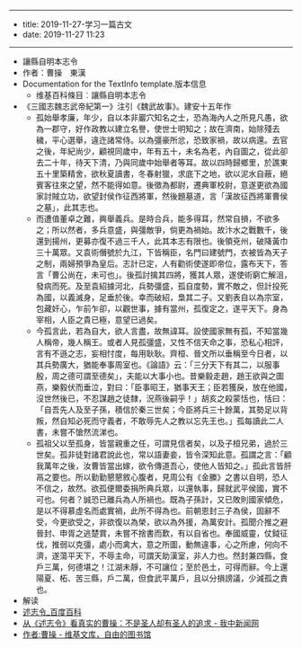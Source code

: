 - --
- title: 2019-11-27-学习一篇古文
- date: 2019-11-27 11:23
- --
- 讓縣自明本志令
- 作者：曹操　東漢		
- Documentation for the TextInfo template.版本信息
    - 维基百科條目︰讓縣自明本志令
- 《三國志魏志武帝紀第一》注引《魏武故事》。建安十五年作
    - 孤始舉孝廉，年少，自以本非巖穴知名之士，恐為海內人之所見凡愚，欲為一郡守，好作政教以建立名譽，使世士明知之；故在濟南，始除殘去穢，平心選舉，違迕諸常侍。以為彊豪所忿，恐致家禍，故以病還。去官之後，年紀尚少，顧視同歲中，年有五十，未名為老，內自圖之，從此卻去二十年，待天下清，乃與同歲中始舉者等耳。故以四時歸鄉里，於譙東五十里築精舍，欲秋夏讀書，冬春射獵，求底下之地，欲以泥水自蔽，絕賓客往來之望，然不能得如意。後徵為都尉，遷典軍校尉，意遂更欲為國家討賊立功，欲望封侯作征西將軍，然後題墓道，言「漢故征西將軍曹侯之墓」，此其志也。
    - 而遭值董卓之難，興舉義兵。是時合兵，能多得耳，然常自損，不欲多之；所以然者，多兵意盛，與彊敵爭，倘更為禍始。故汴水之戰數千，後還到揚州，更募亦復不過三千人，此其本志有限也。後領兗州，破降黃巾三十萬眾。又袁術僭號於九江，下皆稱臣，名門曰建號門，衣被皆為天子之制，兩婦預爭為皇后。志計已定，人有勸術使遂即帝位，露布天下，答言「曹公尚在，未可也」。後孤討擒其四將，獲其人眾，遂使術窮亡解沮，發病而死。及至袁紹據河北，兵勢彊盛，孤自度勢，實不敵之，但計投死為國，以義滅身，足垂於後。幸而破紹，梟其二子。又劉表自以為宗室，包藏奸心，乍前乍卻，以觀世事，據有當州，孤復定之，遂平天下。身為宰相，人臣之貴已極，意望已過矣。
    - 今孤言此，若為自大，欲人言盡，故無諱耳。設使國家無有孤，不知當幾人稱帝，幾人稱王。或者人見孤彊盛，又性不信天命之事，恐私心相評，言有不遜之志，妄相忖度，每用耿耿。齊桓、晉文所以垂稱至今日者，以其兵勢廣大，猶能奉事周室也。《論語》云：「三分天下有其二，以服事殷，周之德可謂至德矣」，夫能以大事小也。昔樂毅走趙，趙王欲與之圖燕，樂毅伏而垂泣，對曰：「臣事昭王，猶事天王；臣若獲戾，放在他國，沒世然後已，不忍謀趙之徒隸，況燕後嗣乎！」胡亥之殺蒙恬也，恬曰：「自吾先人及至子孫，積信於秦三世矣；今臣將兵三十餘萬，其勢足以背叛，然自知必死而守義者，不敢辱先人之教以忘先王也。」孤每讀此二人書，未嘗不愴然流涕也。
    - 孤祖父以至孤身，皆當親重之任，可謂見信者矣，以及子桓兄弟，過於三世矣。孤非徒對諸君說此也，常以語妻妾，皆令深知此意。孤謂之言：「顧我萬年之後，汝曹皆當出嫁，欲令傳道吾心，使他人皆知之。」孤此言皆肝鬲之要也。所以勤勤懇懇敘心腹者，見周公有《金縢》之書以自明，恐人不信之，故然。欲孤便爾委捐所典兵眾，以還執事，歸就武平侯國，實不可也。何者？誠恐已離兵為人所禍也。既為子孫計，又已敗則國家傾危，是以不得慕虛名而處實禍，此所不得為也。前朝恩封三子為侯，固辭不受，今更欲受之，非欲復以為榮，欲以為外援，為萬安計。孤聞介推之避晉封、申胥之逃楚賞，未嘗不捨書而歎，有以自省也。奉國威靈，仗鉞征伐，推弱以克彊，處小而禽大，意之所圖，動無違事，心之所慮，何向不濟，遂蕩平天下，不辱主命，可謂天助漢室，非人力也。然封兼四縣，食戶三萬，何德堪之！江湖未靜，不可讓位；至於邑土，可得而辭。今上還陽夏、柘、苦三縣，戶二萬，但食武平萬戶，且以分損謗議，少減孤之責也。
- 解读 
- [述志令_百度百科](https://baike.baidu.com/item/%E8%BF%B0%E5%BF%97%E4%BB%A4/4768619?fromtitle=%E8%AE%A9%E5%8E%BF%E8%87%AA%E6%98%8E%E6%9C%AC%E5%BF%97%E4%BB%A4&fromid=890268)
- [从《述志令》看真实的曹操：不是圣人却有圣人的追求 - 我中新闻网](http://www.mychinanews.com/news/n/60/1157719)
- [作者:曹操 - 维基文库，自由的图书馆](https://zh.wikisource.org/zh-hans/Author:%E6%9B%B9%E6%93%8D)
